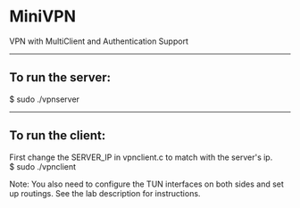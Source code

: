 # MiniVPN
VPN with MultiClient and Authentication Support

--------------------------
To run the server: 
--------------------------
$ sudo ./vpnserver


--------------------------
To run the client: 
--------------------------

First change the SERVER_IP in vpnclient.c to match with the server's ip.  
$ sudo ./vpnclient

Note: You also need to configure the TUN interfaces on both sides
and set up routings. See the lab description for instructions.
